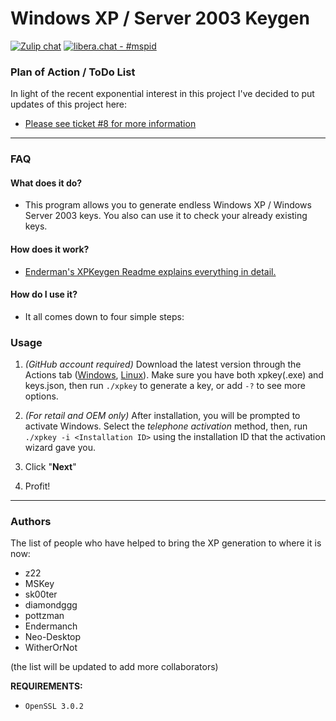# **Windows XP / Server 2003 Keygen**

[![Zulip chat](https://img.shields.io/badge/zulip-join_chat-brightgreen.svg)](https://umskt.zulipchat.com) 
[![libera.chat - #mspid](https://img.shields.io/badge/libera.chat-%23mspid-brightgreen)](https://web.libera.chat/gamja/?nick=Guest?#mspid)

### **Plan of Action / ToDo List**

In light of the recent exponential interest in this project I've decided to put updates of this project here:

* [Please see ticket #8 for more information](https://github.com/Neo-Desktop/WindowsXPKg/issues/8)


------

### **FAQ**

#### **What does it do?**

* This program allows you to generate endless Windows XP / Windows Server 2003 keys.
  You also can use it to check your already existing keys.

#### **How does it work?**

* [Enderman's XPKeygen Readme explains everything in detail.](https://github.com/Endermanch/XPKeygen)

#### **How do I use it?**

* It all comes down to four simple steps:


### **Usage**
1. *(GitHub account required)* Download the latest version through the Actions tab ([Windows](https://github.com/Neo-Desktop/WindowsXPKg/actions/workflows/windows.yml), [Linux](https://github.com/Neo-Desktop/WindowsXPKg/actions/workflows/linux.yml)). Make sure you have both xpkey(.exe) and keys.json, then run `./xpkey` to generate a key, or add `-?` to see more options.

2. *(For retail and OEM only)* After installation, you will be prompted to activate Windows. Select the *telephone activation* method, then, run `./xpkey -i <Installation ID>` using the installation ID that the activation wizard gave you.

3. Click "**Next**"

4. Profit!


------


### Authors
The list of people who have helped to bring the XP generation to where it is now:
* z22
* MSKey
* sk00ter
* diamondggg
* pottzman
* Endermanch
* Neo-Desktop
* WitherOrNot

(the list will be updated to add more collaborators)

**REQUIREMENTS:**

* `OpenSSL 3.0.2`
